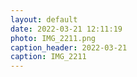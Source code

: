 ```yaml
---
layout: default
date: 2022-03-21 12:11:19
photo: IMG_2211.png
caption_header: 2022-03-21
caption: IMG_2211
---
```

